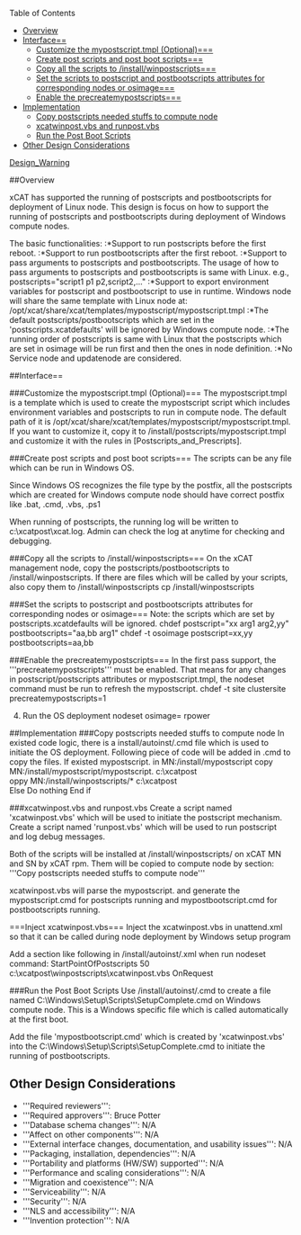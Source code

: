 <!-- START doctoc generated TOC please keep comment here to allow auto update -->
<!-- DON'T EDIT THIS SECTION, INSTEAD RE-RUN doctoc TO UPDATE -->
Table of Contents

- [Overview](#overview)
- [Interface==](#interface)
  - [Customize the mypostscript.tmpl (Optional)===](#customize-the-mypostscripttmpl-optional)
  - [Create post scripts and post boot scripts===](#create-post-scripts-and-post-boot-scripts)
  - [Copy all the scripts to /install/winpostscripts===](#copy-all-the-scripts-to-installwinpostscripts)
  - [Set the scripts to postscript and postbootscripts attributes for corresponding nodes or osimage===](#set-the-scripts-to-postscript-and-postbootscripts-attributes-for-corresponding-nodes-or-osimage)
  - [Enable the precreatemypostscripts===](#enable-the-precreatemypostscripts)
- [Implementation](#implementation)
  - [Copy postscripts needed stuffs to compute node](#copy-postscripts-needed-stuffs-to-compute-node)
  - [xcatwinpost.vbs and runpost.vbs](#xcatwinpostvbs-and-runpostvbs)
  - [Run the Post Boot Scripts](#run-the-post-boot-scripts)
- [Other Design Considerations](#other-design-considerations)

<!-- END doctoc generated TOC please keep comment here to allow auto update -->

[Design_Warning](Design_Warning) 

##Overview

xCAT has supported the running of postscripts and postbootscripts for deployment of Linux node. This design is focus on how to support the running of postscripts and postbootscripts during deployment of Windows compute nodes.

The basic functionalities:
:*Support to run postscripts before the first reboot.
:*Support to run postbootscripts after the first reboot.
:*Support to pass arguments to postscripts and postbootscripts. The usage of how to pass arguments to postscripts and postbootscripts is same with Linux. e.g., postscripts="script1 p1 p2,script2,..."
:*Support to export environment variables for postscript and postbootscript to use in runtime. Windows node will share the same template with Linux node at: /opt/xcat/share/xcat/templates/mypostscript/mypostscript.tmpl
:*The default postscripts/postbootscripts which are set in the 'postscripts.xcatdefaults' will be ignored by Windows compute node.
:*The running order of postscripts is same with Linux that the postscripts which are set in osimage will be run first and then the ones in node definition.
:*No Service node and updatenode are considered.

##Interface==

###Customize the mypostscript.tmpl (Optional)===
The mypostscript.tmpl is a template which is used to create the mypostscript script which includes environment variables and postscripts to run in compute node. The default path of it is /opt/xcat/share/xcat/templates/mypostscript/mypostscript.tmpl. If you want to customize it, copy it to /install/postscripts/mypostscript.tmpl and customize it with the rules in [Postscripts_and_Prescripts].

###Create post scripts and post boot scripts===
The scripts can be any file which can be run in Windows OS.

Since Windows OS recognizes the file type by the postfix, all the postscripts which are created for Windows compute node should have correct postfix like .bat, .cmd, .vbs, .ps1

When running of postscripts, the running log will be written to c:\xcatpost\xcat.log. Admin can check the log at anytime for checking and debugging.

###Copy all the scripts to /install/winpostscripts===
On the xCAT management node, copy the postscripts/postbootscripts to /install/winpostscripts. If there are files which will be called by your scripts, also copy them to /install/winpostscripts
 cp <scripts> /install/winpostscripts

###Set the scripts to postscript and postbootscripts attributes for corresponding nodes or osimage===
Note: the scripts which are set by postscripts.xcatdefaults will be ignored.
 chdef <node> postscript="xx arg1 arg2,yy" postbootscripts="aa,bb arg1"
 chdef -t osoimage <osimage name> postscript=xx,yy postbootscripts=aa,bb

###Enable the precreatemypostscripts===
In the first pass support, the '''precreatemypostscripts''' must be enabled. That means for any changes in postscript/postscripts attributes or mypostscript.tmpl, the nodeset command must be run to refresh the mypostscript.
 chdef -t site clustersite precreatemypostscripts=1

4. Run the OS deployment
 nodeset <node> osimage=<osimage name>
 rpower


##Implementation
###Copy postscripts needed stuffs to compute node
In existed code logic, there is a install/autoinst/<node>.cmd file which is used to initiate the OS deployment. Following piece of code will be added in <node>.cmd to copy the files.
 If existed mypostscript.<node> in MN:/install/mypostscript
  copy MN:/install/mypostscript/mypostscript.<node> c:\xcatpost\
  oppy MN:/install/winpostscripts/* c:\xcatpost\
 Else 
  Do nothing
 End if

###xcatwinpost.vbs and runpost.vbs
Create a script named 'xcatwinpost.vbs' which will be used to initiate the postscript mechanism. Create a script named 'runpost.vbs' which will be used to run postscript and log debug messages.

Both of the scripts will be installed at /install/winpostscripts/ on xCAT MN and SN by xCAT rpm. Them will be copied to compute node by section: '''Copy postscripts needed stuffs to compute node'''

xcatwinpost.vbs will parse the mypostscript.<node> and generate the mypostscript.cmd for postscripts running and mypostbootscript.cmd for postbootscripts running.

===Inject xcatwinpost.vbs===
Inject the xcatwinpost.vbs in unattend.xml so that it can be called during node deployment by Windows setup program

Add a section like following in /install/autoinst/<node>.xml when run nodeset command:
 <RunSynchronous>
   <RunSynchronousCommand wcm:action="add">
      <Description>StartPointOfPostscripts</Description>
      <Order>50</Order>
      <Path>c:\xcatpost\winpostscripts\xcatwinpost.vbs</Path>
      <WillReboot>OnRequest</WillReboot>
   </RunSynchronousCommand>
 </RunSynchronous>

###Run the Post Boot Scripts
Use /install/autoinst/<node>.cmd to create a file named C:\Windows\Setup\Scripts\SetupComplete.cmd on Windows compute node. This is a Windows specific file which is called automatically at the first boot. 

Add the file 'mypostbootscript.cmd' which is created by 'xcatwinpost.vbs' into the C:\Windows\Setup\Scripts\SetupComplete.cmd to initiate the running of postbootscripts.



## Other Design Considerations 

* '''Required reviewers''':  
* '''Required approvers''':  Bruce Potter
* '''Database schema changes''':  N/A
* '''Affect on other components''':  N/A
* '''External interface changes, documentation, and usability issues''':  N/A
* '''Packaging, installation, dependencies''':  N/A
* '''Portability and platforms (HW/SW) supported''':  N/A
* '''Performance and scaling considerations''':  N/A
* '''Migration and coexistence''':  N/A
* '''Serviceability''':  N/A
* '''Security''':  N/A
* '''NLS and accessibility''':  N/A
* '''Invention protection''':  N/A